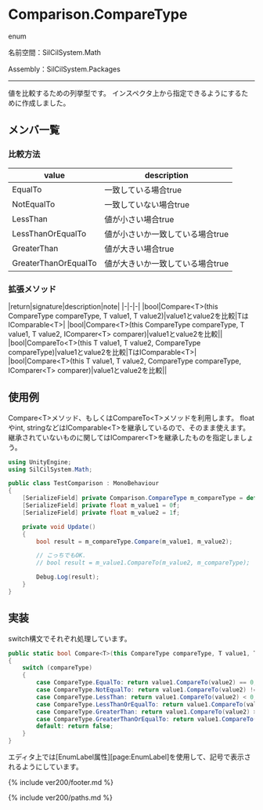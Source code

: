 # Comparison.CompareType

enum

名前空間：SilCilSystem.Math

Assembly：SilCilSystem.Packages

---

値を比較するための列挙型です。
インスペクタ上から指定できるようにするために作成しました。

## メンバ一覧

### 比較方法

|value|description|
|-|-|
|EqualTo|一致している場合true|
|NotEqualTo|一致していない場合true|
|LessThan|値が小さい場合true|
|LessThanOrEqualTo|値が小さいか一致している場合true|
|GreaterThan|値が大きい場合true|
|GreaterThanOrEqualTo|値が大きいか一致している場合true|

### 拡張メソッド

|return|signature|description|note|
|-|-|-|
|bool|Compare\<T>(this CompareType compareType, T value1, T value2)|value1とvalue2を比較|TはIComparable\<T>|
|bool|Compare\<T>(this CompareType compareType, T value1, T value2, IComparer\<T> comparer)|value1とvalue2を比較||
|bool|CompareTo\<T>(this T value1, T value2, CompareType compareType)|value1とvalue2を比較|TはIComparable\<T>|
|bool|Compare\<T>(this T value1, T value2, CompareType compareType, IComparer\<T> comparer)|value1とvalue2を比較||

## 使用例

Compare\<T>メソッド、もしくはCompareTo\<T>メソッドを利用します。
floatやint, stringなどはIComparable\<T>を継承しているので、そのまま使えます。
継承されていないものに関してはIComparer\<T>を継承したものを指定しましょう。

```cs
using UnityEngine;
using SilCilSystem.Math;

public class TestComparison : MonoBehaviour
{
    [SerializeField] private Comparison.CompareType m_compareType = default;
    [SerializeField] private float m_value1 = 0f;
    [SerializeField] private float m_value2 = 1f;

    private void Update()
    {
        bool result = m_compareType.Compare(m_value1, m_value2);

        // こっちでもOK.
        // bool result = m_value1.CompareTo(m_value2, m_compareType);

        Debug.Log(result);
    }
}
```

## 実装

switch構文でそれぞれ処理しています。

```cs
public static bool Compare<T>(this CompareType compareType, T value1, T value2) where T : IComparable<T>
{
    switch (compareType)
    {
        case CompareType.EqualTo: return value1.CompareTo(value2) == 0;
        case CompareType.NotEqualTo: return value1.CompareTo(value2) != 0;
        case CompareType.LessThan: return value1.CompareTo(value2) < 0;
        case CompareType.LessThanOrEqualTo: return value1.CompareTo(value2) <= 0;
        case CompareType.GreaterThan: return value1.CompareTo(value2) > 0;
        case CompareType.GreaterThanOrEqualTo: return value1.CompareTo(value2) >= 0;
        default: return false;
    }
}
```

エディタ上では[EnumLabel属性][page:EnumLabel]を使用して、記号で表示されるようにしています。

<!--- footer --->

{% include ver200/footer.md %}

<!--- 参照 --->

{% include ver200/paths.md %}
